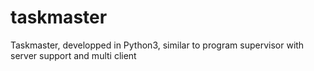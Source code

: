 # taskmaster
Taskmaster, developped in Python3, similar to program supervisor with server support and multi client
